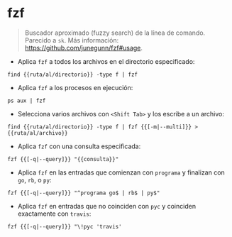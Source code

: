 # fzf

> Buscador aproximado (fuzzy search) de la línea de comando.
> Parecido a `sk`.
> Más información: <https://github.com/junegunn/fzf#usage>.

- Aplica `fzf` a todos los archivos en el directorio especificado:

`find {{ruta/al/directorio}} -type f | fzf`

- Aplica `fzf` a los procesos en ejecución:

`ps aux | fzf`

- Selecciona varios archivos con `<Shift Tab>` y los escribe a un archivo:

`find {{ruta/al/directorio}} -type f | fzf {{[-m|--multi]}} > {{ruta/al/archivo}}`

- Aplica `fzf` con una consulta especificada:

`fzf {{[-q|--query]}} "{{consulta}}"`

- Aplica `fzf` en las entradas que comienzan con `programa` y finalizan con `go`, `rb`, o `py`:

`fzf {{[-q|--query]}} "^programa go$ | rb$ | py$"`

- Aplica `fzf` en entradas que no coinciden con `pyc` y coinciden exactamente con `travis`:

`fzf {{[-q|--query]}} "\!pyc 'travis'`
